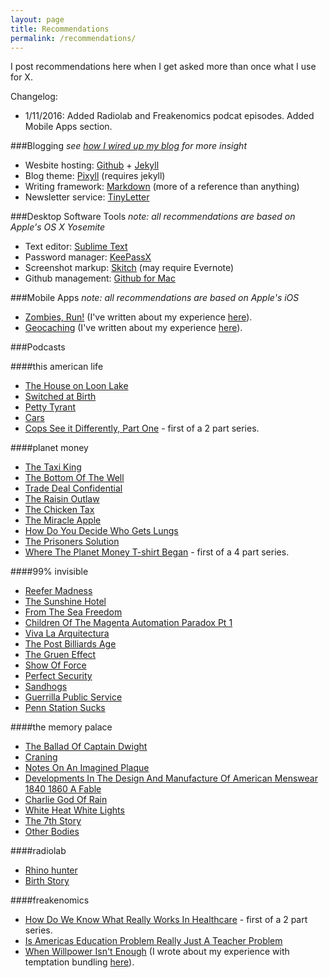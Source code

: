 ```yaml
---
layout: page
title: Recommendations
permalink: /recommendations/
---
```


I post recommendations here when I get asked more than once what I use for X. 

Changelog:

* 1/11/2016: Added Radiolab and Freakenomics podcat episodes. Added Mobile Apps section. 

###Blogging
_see [how I wired up my blog](/blog/once-more-unto-the-breach/) for more insight_

* Wesbite hosting: [Github](http://github.com) + [Jekyll](http://jekyllrb.com/)
* Blog theme: [Pixyll](http://Pixyll.com) (requires jekyll)
* Writing framework: [Markdown](http://daringfireball.net/projects/markdown/syntax) (more of a reference than anything)
* Newsletter service: [TinyLetter](http://tinyletter.com/)


###Desktop Software Tools
_note: all recommendations are based on Apple's OS X Yosemite_

* Text editor: [Sublime Text](http://www.sublimetext.com/3)
* Password manager: [KeePassX](https://www.keepassx.org/)
* Screenshot markup: [Skitch](https://evernote.com/skitch/) (may require Evernote)
* Github management: [Github for Mac](https://mac.github.com/)

###Mobile Apps
_note: all recommendations are based on Apple's iOS_

* [Zombies, Run!](https://zombiesrungame.com/) (I've written about my experience [here](http://robm.xyz/blog/temptation-bundling-running)).
* [Geocaching](https://www.geocaching.com/guide/) (I've written about my experience [here](http://robm.xyz/blog/temptation-bundling-running)).

###Podcasts

####this american life

* [The House on Loon Lake](http://www.thisamericanlife.org/radio-archives/episode/199/house-on-loon-lake)
* [Switched at Birth](http://www.thisamericanlife.org/radio-archives/episode/360/switched-at-birth) 
* [Petty Tyrant](http://www.thisamericanlife.org/radio-archives/episode/419/petty-tyrant) 
* [Cars](http://www.thisamericanlife.org/radio-archives/episode/513/129-cars) 
* [Cops See it Differently, Part One](http://www.thisamericanlife.org/radio-archives/episode/547/cops-see-it-differently-part-one) - first of a 2 part series. 

####planet money

* [The Taxi King](http://www.npr.org/sections/money/2015/07/31/428157211/episode-643-the-taxi-king)
* [The Bottom Of The Well](http://www.npr.org/sections/money/2015/07/22/425392169/episode-640-the-bottom-of-the-well)
* [Trade Deal Confidential](http://www.npr.org/sections/money/2015/06/26/417851577/episode-635-trade-deal-confidential)
* [The Raisin Outlaw](http://www.npr.org/sections/money/2015/06/24/417187957/episode-478-the-raisin-outlaw)
* [The Chicken Tax](http://www.npr.org/sections/money/2015/06/12/414029929/episode-632-the-chicken-tax)
* [The Miracle Apple](http://www.npr.org/sections/money/2015/05/27/410085320/episode-627-the-miracle-apple)
* [How Do You Decide Who Gets Lungs](http://www.npr.org/sections/money/2015/04/29/403114496/episode-372-how-do-you-decide-who-gets-lungs)
* [The Prisoners Solution](http://www.npr.org/sections/money/2015/03/13/392862778/episode-610-the-prisoners-solution)
*  [Where The Planet Money T-shirt Began](http://www.npr.org/sections/money/2015/08/05/429780701/episode-496-where-the-planet-money-t-shirt-began) - first of a 4 part series. 

####99% invisible

* [Reefer Madness](http://99percentinvisible.org/episode/reefer-madness/)
* [The Sunshine Hotel](http://99percentinvisible.org/episode/the-sunshine-hotel/)
* [From The Sea Freedom](http://99percentinvisible.org/episode/from-the-sea-freedom/)
* [Children Of The Magenta Automation Paradox Pt 1](http://99percentinvisible.org/episode/children-of-the-magenta-automation-paradox-pt-1/)
* [Viva La Arquitectura](http://99percentinvisible.org/episode/viva-la-arquitectura/)
* [The Post Billiards Age](http://99percentinvisible.org/episode/the-post-billiards-age/)
* [The Gruen Effect](http://99percentinvisible.org/episode/the-gruen-effect/)
* [Show Of Force](http://99percentinvisible.org/episode/show-of-force/)
* [Perfect Security](http://99percentinvisible.org/episode/perfect-security/)
* [Sandhogs](http://99percentinvisible.org/episode/sandhogs/)
* [Guerrilla Public Service](http://99percentinvisible.org/episode/guerrilla-public-service/)
* [Penn Station Sucks](http://99percentinvisible.org/episode/penn-station-sucks/)

####the memory palace

* [The Ballad Of Captain Dwight](http://thememorypalace.us/2015/08/the-ballad-of-captain-dwight/)
* [Craning](http://thememorypalace.us/2015/08/craning/)
* [Notes On An Imagined Plaque](http://thememorypalace.us/2015/08/notes-on-an-imagined-plaque/)
* [Developments In The Design And Manufacture Of American Menswear 1840 1860 A Fable](http://thememorypalace.us/2015/07/developments-in-the-design-and-manufacture-of-american-menswear-1840-1860-a-fable/)
* [Charlie God Of Rain](http://thememorypalace.us/2015/07/charlie-god-of-rain/)
* [White Heat White Lights](http://thememorypalace.us/2015/07/white-heat-white-lights/)
* [The 7th Story](http://thememorypalace.us/2015/01/the-7th-story/)
* [Other Bodies](http://thememorypalace.us/2014/10/other-bodies/)

####radiolab

* [Rhino hunter](http://www.radiolab.org/story/rhino-hunter/)
* [Birth Story](http://www.radiolab.org/story/birthstory/)

####freakenomics

* [How Do We Know What Really Works In Healthcare](http://freakonomics.com/2015/04/02/how-do-we-know-what-really-works-in-healthcare-a-new-freakonomics-radio-podcast/) - first of a 2 part series. 
* [Is Americas Education Problem Really Just A Teacher Problem](http://freakonomics.com/2014/11/27/is-americas-education-problem-really-just-a-teacher-problem-a-new-freakonomics-radio-podcast/)
* [When Willpower Isn't Enough](http://freakonomics.com/2015/03/13/when-willpower-isnt-enough-a-new-freakonomics-radio-podcast) (I wrote about my experience with temptation bundling [here](http://robm.xyz/blog/temptation-bundling-running)).